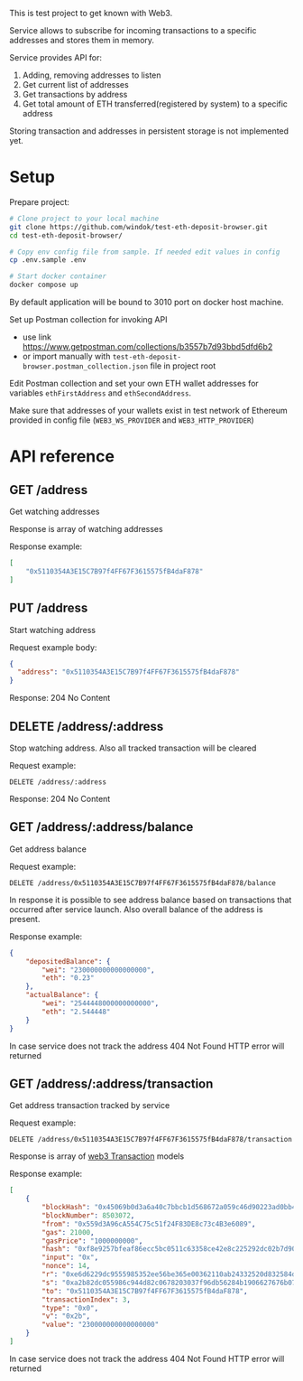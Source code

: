 This is test project to get known with Web3.

Service allows to subscribe for incoming transactions to a specific addresses and stores them in memory.

Service provides API for:
1) Adding, removing addresses to listen
2) Get current list of addresses
3) Get transactions by address
4) Get total amount of ETH transferred(registered by system) to a specific address

Storing transaction and addresses in persistent storage is not implemented yet.

# Setup #

Prepare project:

```bash
# Clone project to your local machine
git clone https://github.com/windok/test-eth-deposit-browser.git
cd test-eth-deposit-browser/

# Copy env config file from sample. If needed edit values in config 
cp .env.sample .env

# Start docker container
docker compose up
```

By default application will be bound to 3010 port on docker host machine.

Set up Postman collection for invoking API
- use link https://www.getpostman.com/collections/b3557b7d93bbd5dfd6b2
- or import manually with `test-eth-deposit-browser.postman_collection.json` file in project root

Edit Postman collection and set your own ETH wallet addresses for variables `ethFirstAddress` and `ethSecondAddress`.

Make sure that addresses of your wallets exist in test network of Ethereum provided in config file (`WEB3_WS_PROVIDER` and `WEB3_HTTP_PROVIDER`)

# API reference #

## GET /address ##
Get watching addresses

Response is array of watching addresses 

Response example:
```json
[
    "0x5110354A3E15C7B97f4FF67F3615575fB4daF878"
]
```

## PUT /address ##
Start watching address

Request example body:
```json
{
  "address": "0x5110354A3E15C7B97f4FF67F3615575fB4daF878"
}
```

Response: 204 No Content

## DELETE /address/:address ##
Stop watching address. Also all tracked transaction will be cleared

Request example:
```
DELETE /address/:address
```

Response: 204 No Content

## GET /address/:address/balance ##
Get address balance

Request example:
```
DELETE /address/0x5110354A3E15C7B97f4FF67F3615575fB4daF878/balance
```

In response it is possible to see address balance based on transactions that occurred after service launch.
Also overall balance of the address is present.
 
Response example:
```json
{
    "depositedBalance": {
        "wei": "230000000000000000",
        "eth": "0.23"
    },
    "actualBalance": {
        "wei": "2544448000000000000",
        "eth": "2.544448"
    }
}
```

In case service does not track the address 404 Not Found HTTP error will returned

## GET /address/:address/transaction ##
Get address transaction tracked by service

Request example:
```
DELETE /address/0x5110354A3E15C7B97f4FF67F3615575fB4daF878/transaction
```

Response is array of [web3 Transaction](https://github.com/ChainSafe/web3.js/blob/1.x/packages/web3-core/types/index.d.ts#L117) models 
 
Response example:
```json
[
    {
        "blockHash": "0x45069b0d3a6a40c7bbcb1d568672a059c46d90223ad0bb4f7d6cb61092af7661",
        "blockNumber": 8503072,
        "from": "0x559d3A96cA554C75c51f24F83DE8c73c4B3e6089",
        "gas": 21000,
        "gasPrice": "1000000000",
        "hash": "0xf8e9257bfeaf86ecc5bc0511c63358ce42e8c225292dc02b7d90da43d10294c2",
        "input": "0x",
        "nonce": 14,
        "r": "0xe6d6229dc9555985352ee56be365e00362110ab24332520d832584ddffda2ad3",
        "s": "0xa2b82dc055986c944d82c0678203037f96db56284b1906627676b07b7579261",
        "to": "0x5110354A3E15C7B97f4FF67F3615575fB4daF878",
        "transactionIndex": 3,
        "type": "0x0",
        "v": "0x2b",
        "value": "230000000000000000"
    }
]
```

In case service does not track the address 404 Not Found HTTP error will returned 

